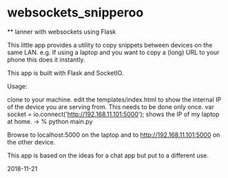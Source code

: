 # websockets_snipperoo
** lanner with websockets using Flask

This little app provides a utility to copy snippets between devices on the same LAN.
e.g. If using a laptop and you want to copy a (long) URL to your phone this does it instantly.

This app is built with Flask and SocketIO.

Usage:

clone to your machine.
edit the templates/index.html to show the internal IP of the device you are serving from. This needs to be done only once.
var socket = io.connect('http://192.168.11.101:5000');  shows the IP of my laptop at home.
-> % python main.py


Browse to localhost:5000 on the laptop and to http://192.168.11.101:5000 on the other device.

This app is based on the ideas for a chat app but put to a different use.

2018-11-21
